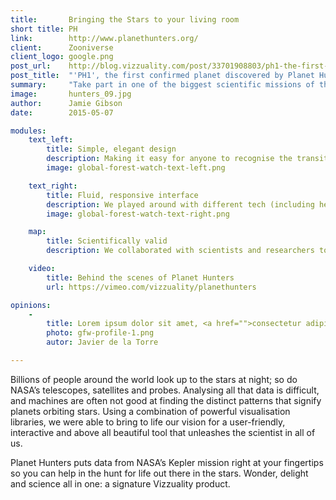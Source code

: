 ```yaml
---
title:       Bringing the Stars to your living room
short title: PH
link:        http://www.planethunters.org/
client:      Zooniverse
client_logo: google.png
post_url:    http://blog.vizzuality.com/post/33701908803/ph1-the-first-confirmed-planet-discovered-by
post_title:  "'PH1', the first confirmed planet discovered by Planet Hunters"
summary:     "Take part in one of the biggest scientific missions of the 21st Century: the search for planets outside our solar system."
image:       hunters_09.jpg
author:      Jamie Gibson
date:        2015-05-07

modules:
    text_left:
        title: Simple, elegant design
        description: Making it easy for anyone to recognise the transits and have some fun at the same time
        image: global-forest-watch-text-left.png

    text_right:
        title: Fluid, responsive interface
        description: We played around with different tech (including heaps of customisation) until we ended up at an interface that was just right
        image: global-forest-watch-text-right.png

    map:
        title: Scientifically valid
        description: We collaborated with scientists and researchers to create a workflow and features that ensured valid identifications

    video:
        title: Behind the scenes of Planet Hunters
        url: https://vimeo.com/vizzuality/planethunters

opinions:
    -
        title: Lorem ipsum dolor sit amet, <a href="">consectetur adipisicing</a> elit, sed do eiusmod tempor incididunt.
        photo: gfw-profile-1.png
        autor: Javier de la Torre

---
```


Billions of people around the world look up to the stars at night; so do NASA’s telescopes, satellites and probes. Analysing all that data is difficult, and machines are often not good at finding the distinct patterns that signify planets orbiting stars. Using a combination of powerful visualisation libraries, we were able to bring to life our vision for a user-friendly, interactive and above all beautiful tool that unleashes the scientist in all of us. 

Planet Hunters puts data from NASA’s Kepler mission right at your fingertips so you can help in the hunt for life out there in the stars. Wonder, delight and science all in one: a signature Vizzuality product. 

